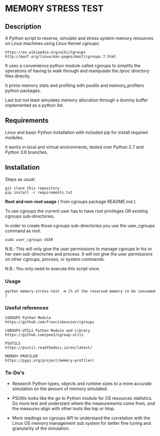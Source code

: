 # MEMORY STRESS TEST

## Description
A Python script to reserve, simulate and stress system memory resources on Linux machines using Linux Kernel cgroups: 
```
https://en.wikipedia.org/wiki/Cgroups
http://man7.org/linux/man-pages/man7/cgroups.7.html 
```
It uses a convenience python module called cgroups to simplify the operations of 
having to walk through and manipulate the /proc directory files directly.

It prints memory stats and profiling with psutils and memory_profilers python packages.

Last but not least simulates memory allocation through a dummy buffer implemented as a python list.

## Requirements
Linux and basic Python installation with included pip for install required modules.

it works in local and virtual environments, tested over Python 2.7 and Python 3.6 branches.

## Installation
Steps as usual:
```
git clone this repository
pip install -r requirements.txt
```

**Root and non-root usage**  ( from cgroups package README.md ):

To use cgroups the current user has to have root privileges OR existing cgroups sub-directories.

In order to create those cgroups sub-directories you use the user_cgroups command as root.
```
sudo user_cgroups USER
```
N.B.: This will only give the user permissions to manage cgroups in his or her own sub-directories and process. It will not give the user permissions on other cgroups, process, or system commands.

N.B.: You only need to execute this script once.

### Usage
```
python memory-stress-test -m [% of the reserved memory to be consumed ]
```

### Useful references
```
CGROUPS Python Module
https://github.com/francisbouvier/cgroups

CGROUPS-UTILS Python Module and Library
https://github.com/peo3/cgroup-utils

PSUTILS
https://psutil.readthedocs.io/en/latest/

MEMORY-PROFILER
https://pypi.org/project/memory-profiler/
```

### To-Do's
- Research Python types, objects and runtime sizes to a more accurate simulation on the amount of memory simulated.

- PSUtils looks like the go to Python module for OS resources statistics. Do more test and understant where the measurements come from, and the measures align with other tools like top or htop.

- More readings on cgroups API to understand the correlation with the Linux OS memory management sub system for better fine tuning and granularity of the simulation.
